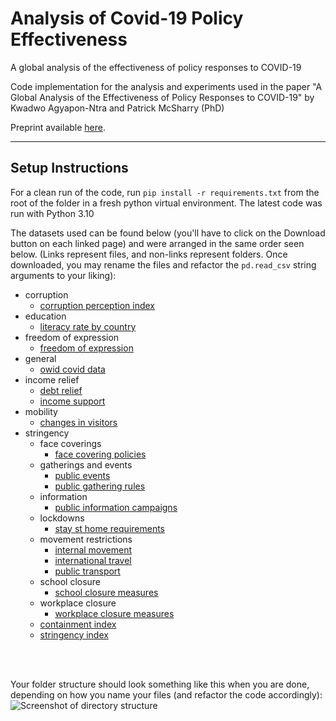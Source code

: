 # Analysis of Covid-19 Policy Effectiveness
A global analysis of the effectiveness of policy responses to COVID-19

Code implementation for the analysis and experiments used in the paper "A Global Analysis of the Effectiveness of Policy Responses to COVID-19" by Kwadwo Agyapon-Ntra and Patrick McSharry (PhD)

Preprint available [here](https://papers.ssrn.com/sol3/papers.cfm?abstract_id=4193848).

---
## Setup Instructions
For a clean run of the code, run `pip install -r requirements.txt` from the root of the folder in a fresh python virtual environment. The latest code was run with Python 3.10

The datasets used can be found below (you'll have to click on the Download button on each linked page) and were arranged in the same order seen below. (Links represent files, and non-links represent folders. Once downloaded, you may rename the files and refactor the `pd.read_csv` string arguments to your liking):  
* corruption
    * [corruption perception index](https://ourworldindata.org/grapher/ti-corruption-perception-index)
* education
    * [literacy rate by country](https://ourworldindata.org/literacy#global-literacy-today)
* freedom of expression
    * [freedom of expression](https://ourworldindata.org/grapher/freedom-of-expression?country=ARG~AUS~BWA~CHN)
* general
    * [owid covid data](https://ourworldindata.org/explorers/coronavirus-data-explorer)
* income relief
    * [debt relief](https://ourworldindata.org/grapher/debt-relief-covid)
    * [income support](https://ourworldindata.org/grapher/income-support-covid)
* mobility
    * [changes in visitors](https://ourworldindata.org/grapher/changes-visitors-covid)
* stringency
    * face coverings
        * [face covering policies](https://ourworldindata.org/covid-face-coverings)
    * gatherings and events
        * [public events](https://ourworldindata.org/grapher/public-events-covid)
        * [public gathering rules](https://ourworldindata.org/grapher/public-gathering-rules-covid)
    * information
        * [public information campaigns](https://ourworldindata.org/covid-public-information-campaigns)
    * lockdowns
        * [stay st home requirements](https://ourworldindata.org/covid-stay-home-restrictions)
    * movement restrictions
        * [internal movement](https://ourworldindata.org/grapher/internal-movement-covid)
        * [international travel](https://ourworldindata.org/grapher/international-travel-covid)
        * [public transport](https://ourworldindata.org/grapher/public-transport-covid)
    * school closure
        * [school closure measures](https://ourworldindata.org/grapher/school-closures-covid)
    * workplace closure
        * [workplace closure measures](https://ourworldindata.org/grapher/workplace-closures-covid)
    * [containment index](https://ourworldindata.org/grapher/covid-containment-and-health-index)
    * [stringency index](https://ourworldindata.org/covid-stringency-index)
<br/>
<br/>

Your folder structure should look something like this when you are done, depending on how you name your files (and refactor the code accordingly):  
![Screenshot of directory structure](https://user-images.githubusercontent.com/18174012/222743569-7279c99b-3028-4827-a8b1-d03539242da9.png)


    
